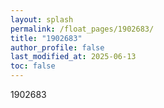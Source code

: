 ```yaml
---
layout: splash
permalink: /float_pages/1902683/
title: "1902683"
author_profile: false
last_modified_at: 2025-06-13
toc: false
---
```

 
1902683
